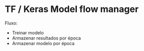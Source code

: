 # TF / Keras Model flow manager

Fluxo:
- Treinar modelo
- Armazenar resultados por época
- Armazenar modelo por época